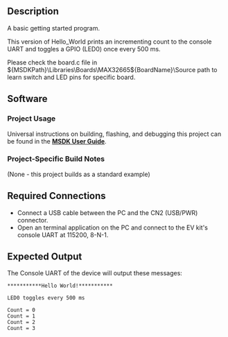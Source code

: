 ## Description

A basic getting started program.

This version of Hello_World prints an incrementing count to the console UART and toggles a GPIO (LED0) once every 500 ms.

Please check the board.c file in ${MSDKPath}\Libraries\Boards\MAX32665\${BoardName}\Source path to learn switch and LED pins for specific board.


## Software

### Project Usage

Universal instructions on building, flashing, and debugging this project can be found in the **[MSDK User Guide](https://analog-devices-msdk.github.io/msdk/USERGUIDE/)**.

### Project-Specific Build Notes

(None - this project builds as a standard example)

## Required Connections

-   Connect a USB cable between the PC and the CN2 (USB/PWR) connector.
-   Open an terminal application on the PC and connect to the EV kit's console UART at 115200, 8-N-1.

## Expected Output

The Console UART of the device will output these messages:

```
***********Hello World!***********

LED0 toggles every 500 ms

Count = 0
Count = 1
Count = 2
Count = 3
```

